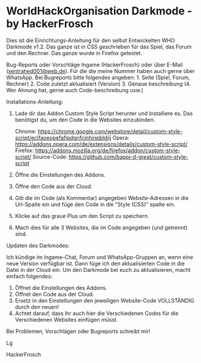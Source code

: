 # WorldHackOrganisation Darkmode - by HackerFrosch

Dies ist die Einrichtungs-Anleitung für den selbst Entwickelten WHO Darkmode v1.2.
Das ganze ist in CSS geschrieben für das Spiel, das Forum und den Rechner.
Das ganze wurde in Firefox getestet. 

Bug-Reports oder Vorschläge Ingame (HackerFrosch) oder über E-Mail (xentrahed001@web.de). Für die die meine Nummer haben auch gerne über WhatsApp.
Bei Bugreports bitte folgendes angeben: 
	1. Seite (Spiel, Forum, Rechner)
    2. Code zuletzt aktualisiert (Version)
    3. Genaue beschreibung
    (4. Wer Ahnung hat, gerne auch Code-beschreibung usw.)
    
    
    
    
    
    
Installations-Anleitung:


1. Lade dir das Addon Custom Style Script herunter und Installiere es. Das benötigst du, um den Code in die Websites einzubinden.

	Chrome: https://chrome.google.com/webstore/detail/custom-style-script/ecjfaoeopefafjpdgnfcjnhinpbldjij
    Opera: https://addons.opera.com/de/extensions/details/custom-style-script/
    Firefox: https://addons.mozilla.org/de/firefox/addon/custom-style-script/
    Source-Code: https://github.com/bappi-d-great/custom-style-script
    
    
2. Öffne die Einstellungen des Addons.
3. Öffne den Code aus der Cloud.
4. Gib die im Code (als Kommentar) angegeben Website-Adressen in die Url-Spalte ein und füge den Code in die "Style (CSS)" spalte ein.
5. Klicke auf das graue Plus um den Script zu speichern.
6. Mach dies für alle 3 Websites, die im Code angegeben (und getrennt) sind.



Updaten des Darkmodes:

Ich kündige im Ingame-Chat, Forum und WhatsApp-Gruppen an, wenn eine neue Version verfügbar ist. 
Dann füge ich den aktualisierten Code in die Datei in der Cloud ein.
Um den Darkmode bei euch zu aktualisieren, macht einfach folgendes:

1. Öffnet die Einstellungen des Addons.
2. Öffnet den Code aus der Cloud.
3. Ersetz in den Einstellungen den jeweiligen Website-Code VOLLSTÄNDIG durch den neuen!
4. Achtet darauf, dass ihr auch hier die Verschiedenen Codes für die Verschiedenen Websites einfügen müsst.





Bei Problemen, Vorschlägen oder Bugreports schreibt mir!



Lg

HackerFrosch
